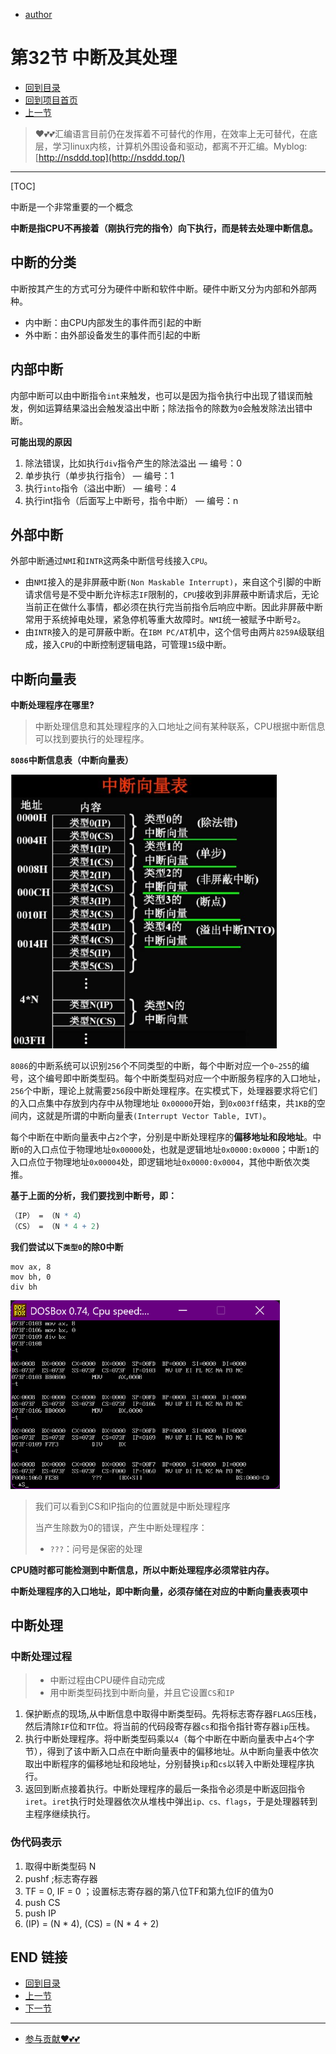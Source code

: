 + [author](https://github.com/3293172751)

# 第32节 中断及其处理

+ [回到目录](../README.md)
+ [回到项目首页](../../README.md)
+ [上一节](31.md)
> ❤️💕💕汇编语言目前仍在发挥着不可替代的作用，在效率上无可替代，在底层，学习linux内核，计算机外围设备和驱动，都离不开汇编。Myblog:[http://nsddd.top](http://nsddd.top/)
---
[TOC]

中断是一个非常重要的一个概念

**中断是指CPU不再接着（刚执行完的指令）向下执行，而是转去处理中断信息。**



## 中断的分类

中断按其产生的方式可分为硬件中断和软件中断。硬件中断又分为内部和外部两种。

+ 内中断：由CPU内部发生的事件而引起的中断
+ 外中断：由外部设备发生的事件而引起的中断



## 内部中断

内部中断可以由中断指令`int`来触发，也可以是因为指令执行中出现了错误而触发，例如运算结果溢出会触发溢出中断；除法指令的除数为`0`会触发除法出错中断。

**可能出现的原因**

1. 除法错误，比如执行`div`指令产生的除法溢出  — 编号：0
2. 单步执行（单步执行指令）                          — 编号：1
3. 执行`into`指令（溢出中断）                        — 编号：4
4. 执行int指令（后面写上中断号，指令中断）    — 编号：n



## 外部中断

外部中断通过`NMI`和`INTR`这两条中断信号线接入`CPU`。

- 由`NMI`接入的是非屏蔽中断`(Non Maskable Interrupt)`，来自这个引脚的中断请求信号是不受中断允许标志`IF`限制的，`CPU`接收到非屏蔽中断请求后，无论当前正在做什么事情，都必须在执行完当前指令后响应中断。因此非屏蔽中断常用于系统掉电处理，紧急停机等重大故障时。`NMI`统一被赋予中断号`2`。
- 由`INTR`接入的是可屏蔽中断。在`IBM PC/AT`机中，这个信号由两片`8259A`级联组成，接入`CPU`的中断控制逻辑电路，可管理`15`级中断。



## 中断向量表

**中断处理程序在哪里?**

> 中断处理信息和其处理程序的入口地址之间有某种联系，CPU根据中断信息可以找到要执行的处理程序。

**`8086`中断信息表（中断向量表）**

<img src="assets/v2-3086c7ec0366c093bca239c0a61e799d_1440w.jpg" alt="什么是中断向量表" style="zoom:67%;" />

`8086`的中断系统可以识别`256`个不同类型的中断，每个中断对应一个`0~255`的编号，这个编号即中断类型码。每个中断类型码对应一个中断服务程序的入口地址，`256`个中断，理论上就需要`256`段中断处理程序。在实模式下，处理器要求将它们的入口点集中存放到内存中从物理地址 `0x00000`开始，到`0x003ff`结束，共`1KB`的空间内，这就是所谓的中断向量表`(Interrupt Vector Table, IVT)`。

每个中断在中断向量表中占`2`个字，分别是中断处理程序的**偏移地址和段地址**。中断`0`的入口点位于物理地址`0x00000`处，也就是逻辑地址`0x0000:0x0000`；中断`1`的入口点位于物理地址`0x00004`处，即逻辑地址`0x0000:0x0004`，其他中断依次类推。



**基于上面的分析，我们要找到中断号，即：**

```mathematica
（IP） = （N * 4）
（CS） = （N * 4 + 2) 
```

**我们尝试以下`类型0`的除0中断**

```assembly
mov ax, 8 
mov bh, 0
div bh
```

<img src="assets/image-20220811110657717.png" alt="image-20220811110657717" style="zoom:67%;" />

> 我们可以看到CS和IP指向的位置就是中断处理程序
>
> 当产生除数为0的错误，产生中断处理程序：
>
> + `???`：问号是保密的处理

**CPU随时都可能检测到中断信息，所以中断处理程序必须常驻内存。**

**中断处理程序的入口地址，即中断向量，必须存储在对应的中断向量表表项中**



## 中断处理

### 中断处理过程

> + 中断过程由CPU硬件自动完成
> + 用中断类型码找到中断向量，并且它设置`CS`和`IP`

1. 保护断点的现场,从中断信息中取得中断类型码。先将标志寄存器`FLAGS`压栈，然后清除`IF`位和`TF`位。将当前的代码段寄存器`cs`和指令指针寄存器`ip`压栈。
2. 执行中断处理程序。将中断类型码乘以`4`（每个中断在中断向量表中占`4`个字节），得到了该中断入口点在中断向量表中的偏移地址。从中断向量表中依次取出中断程序的偏移地址和段地址，分别替换`ip`和`cs`以转入中断处理程序执行。
3. 返回到断点接着执行。中断处理程序的最后一条指令必须是中断返回指令`iret`。`iret`执行时处理器依次从堆栈中弹出`ip、cs、flags`，于是处理器转到主程序继续执行。



### 伪代码表示

1. 取得中断类型码 N
2. pushf   ;标志寄存器
3. TF = 0, IF = 0    ；设置标志寄存器的第八位TF和第九位IF的值为0
4. push CS 
5. push IP 
6. (IP) = (N * 4), (CS) = (N * 4 + 2)







## END 链接
+ [回到目录](../README.md)
+ [上一节](31.md)
+ [下一节](33.md)
---
+ [参与贡献❤️💕💕](https://github.com/3293172751/Block_Chain/blob/master/Git/git-contributor.md)
